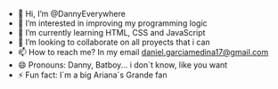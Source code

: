 - 👋 Hi, I’m @DannyEverywhere 
- 👀 I’m interested in improving my programming logic
- 🌱 I’m currently learning HTML, CSS and JavaScript
- 💞️ I’m looking to collaborate on all proyects that i can
- 📫 How to reach me? In my email daniel.garciamedina17@gmail.com
- 😄 Pronouns: Danny, Batboy... i don´t know, like you want
- ⚡ Fun fact: I´m a big Ariana´s Grande fan

<!---
DannyEverywhere/DannyEverywhere is a ✨ special ✨ repository because its `README.md` (this file) appears on your GitHub profile.
You can click the Preview link to take a look at your changes.
--->
